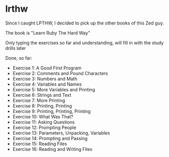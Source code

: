lrthw
=====
Since I caught LPTHW, I decided to pick up the other books of this Zed guy.

The book is "Learn Ruby The Hard Way"

Only typing the exercises so far and understanding, will fill in with the study drills later

Done, so far:
- Exercise 1: A Good First Program
- Exercise 2: Comments and Pound Characters
- Exercise 3: Numbers and Math
- Exercise 4: Variables and Names
- Exercise 5: More Variables and Printing
- Exercise 6: Strings and Text
- Exercise 7: More Printing
- Exercise 8: Printing, Printing
- Exercise 9: Printing, Printing, Printing
- Exercise 10: What Was That?
- Exercise 11: Asking Questions
- Exercise 12: Prompting People
- Exercise 13: Parameters, Unpacking, Variables
- Exercise 14: Prompting and Passing
- Exercise 15: Reading Files
- Exercise 16: Reading and Writing Files
